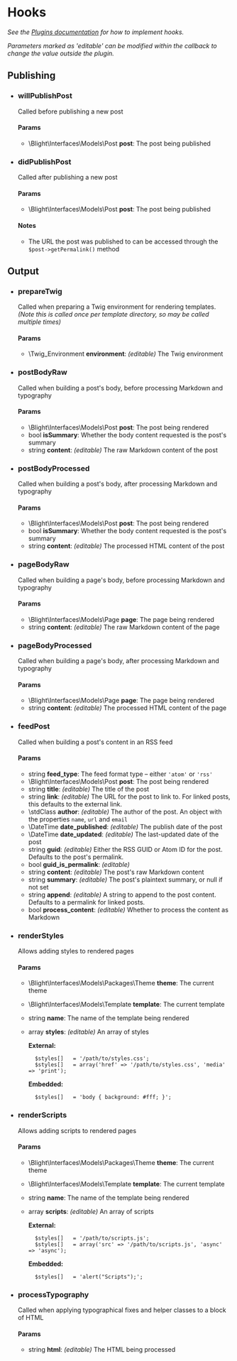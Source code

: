 Hooks
=====

_See the [Plugins documentation](Plugins.md) for how to implement hooks._

_Parameters marked as 'editable' can be modified within the callback to change the value outside the plugin._


Publishing
----------

- ### willPublishPost

	Called before publishing a new post

	#### Params

	- \Blight\Interfaces\Models\Post **post**: The post being published


- ### didPublishPost

	Called after publishing a new post

	#### Params

	- \Blight\Interfaces\Models\Post **post**: The post being published

	#### Notes

	- The URL the post was published to can be accessed through the `$post->getPermalink()` method


Output
------

- ### prepareTwig

	Called when preparing a Twig environment for rendering templates. _(Note this is called once per template directory, so may be called multiple times)_

	#### Params

	- \Twig_Environment **environment**: _(editable)_ The Twig environment


- ### postBodyRaw

	Called when building a post's body, before processing Markdown and typography

	#### Params

	- \Blight\Interfaces\Models\Post **post**: The post being rendered
	- bool **isSummary**: Whether the body content requested is the post's summary
	- string **content**: _(editable)_ The raw Markdown content of the post


- ### postBodyProcessed

	Called when building a post's body, after processing Markdown and typography

	#### Params

	- \Blight\Interfaces\Models\Post **post**: The post being rendered
	- bool **isSummary**: Whether the body content requested is the post's summary
	- string **content**: _(editable)_ The processed HTML content of the post


- ### pageBodyRaw

	Called when building a page's body, before processing Markdown and typography

	#### Params

	- \Blight\Interfaces\Models\Page **page**: The page being rendered
	- string **content**: _(editable)_ The raw Markdown content of the page


- ### pageBodyProcessed

	Called when building a page's body, after processing Markdown and typography

	#### Params

	- \Blight\Interfaces\Models\Page **page**: The page being rendered
	- string **content**: _(editable)_ The processed HTML content of the page


- ### feedPost

	Called when building a post's content in an RSS feed

	#### Params

	- string **feed_type**: The feed format type – either `'atom'` or `'rss'`
	- \Blight\Interfaces\Models\Post **post**: The post being rendered
	- string **title**: _(editable)_ The title of the post
	- string **link**: _(editable)_ The URL for the post to link to. For linked posts, this defaults to the external link.
	- \stdClass **author**: _(editable)_ The author of the post. An object with the properties `name`, `url` and `email`
	- \DateTime **date_published**: _(editable)_ The publish date of the post
	- \DateTime **date_updated**: _(editable)_ The last-updated date of the post
	- string **guid**: _(editable)_ Either the RSS GUID or Atom ID for the post. Defaults to the post's permalink.
	- bool **guid_is_permalink**: _(editable)_
	- string **content**: _(editable)_ The post's raw Markdown content
	- string **summary**: _(editable)_ The post's plaintext summary, or null if not set
	- string **append**: _(editable)_ A string to append to the post content. Defaults to a permalink for linked posts.
	- bool **process_content**: _(editable)_ Whether to process the content as Markdown


- ### renderStyles

	Allows adding styles to rendered pages

	#### Params

	- \Blight\Interfaces\Models\Packages\Theme **theme**: The current theme
	- \Blight\Interfaces\Models\Template **template**: The current template
	- string **name**: The name of the template being rendered
	- array **styles**: _(editable)_ An array of styles

		**External:**

			$styles[]	= '/path/to/styles.css';
			$styles[]	= array('href' => '/path/to/styles.css', 'media' => 'print');

		**Embedded:**

			$styles[]	= 'body { background: #fff; }';


- ### renderScripts

	Allows adding scripts to rendered pages

	#### Params

	- \Blight\Interfaces\Models\Packages\Theme **theme**: The current theme
	- \Blight\Interfaces\Models\Template **template**: The current template
	- string **name**: The name of the template being rendered
	- array **scripts**: _(editable)_ An array of scripts

		**External:**

			$styles[]	= '/path/to/scripts.js';
			$styles[]	= array('src' => '/path/to/scripts.js', 'async' => 'async');

		**Embedded:**

			$styles[]	= 'alert("Scripts");';


- ### processTypography

	Called when applying typographical fixes and helper classes to a block of HTML

	#### Params

	- string **html**: _(editable)_ The HTML being processed
